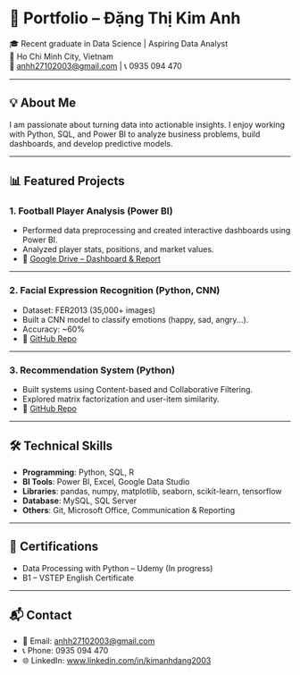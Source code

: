 # 🎯 Portfolio – Đặng Thị Kim Anh

🎓 Recent graduate in Data Science | Aspiring Data Analyst  
📍 Ho Chi Minh City, Vietnam  
📧 anhh27102003@gmail.com | 📞 0935 094 470  

---

## 💡 About Me

I am passionate about turning data into actionable insights. I enjoy working with Python, SQL, and Power BI to analyze business problems, build dashboards, and develop predictive models.

---

## 📊 Featured Projects

### 1. Football Player Analysis (Power BI)
- Performed data preprocessing and created interactive dashboards using Power BI.
- Analyzed player stats, positions, and market values.
- 📎 [Google Drive – Dashboard & Report](https://drive.google.com/drive/folders/1LK_uvjss9FNfnwNrACuUkjj6yVD8a_Vc)

---

### 2. Facial Expression Recognition (Python, CNN)
- Dataset: FER2013 (35,000+ images)
- Built a CNN model to classify emotions (happy, sad, angry...).
- Accuracy: ~60%
- 🔗 [GitHub Repo](https://github.com/anhheo2710/Fundamental-ML)

---

### 3. Recommendation System (Python)
- Built systems using Content-based and Collaborative Filtering.
- Explored matrix factorization and user-item similarity.
- 🔗 [GitHub Repo](https://github.com/anhheo2710/Recommendation-System)

---

## 🛠️ Technical Skills

- **Programming**: Python, SQL, R  
- **BI Tools**: Power BI, Excel, Google Data Studio  
- **Libraries**: pandas, numpy, matplotlib, seaborn, scikit-learn, tensorflow  
- **Database**: MySQL, SQL Server  
- **Others**: Git, Microsoft Office, Communication & Reporting

---

## 📜 Certifications

- Data Processing with Python – Udemy (In progress)  
- B1 – VSTEP English Certificate

---

## 📬 Contact

- 📧 Email: anhh27102003@gmail.com  
- 📞 Phone: 0935 094 470
- 🌐 LinkedIn: www.linkedin.com/in/kimanhdang2003 
